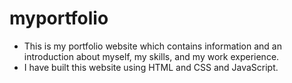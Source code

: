 # myportfolio
- This is my portfolio website which contains information and an introduction about myself, my skills, and my work experience.
- I have built this website using HTML and CSS and JavaScript.
